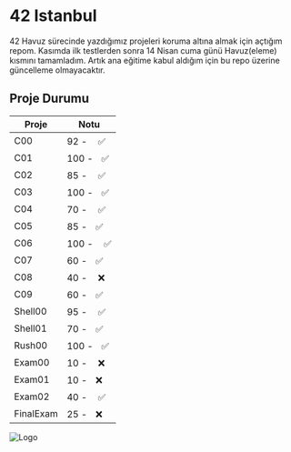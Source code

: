 
# 42 Istanbul

42 Havuz sürecinde yazdığımız projeleri koruma altına almak için açtığım repom. Kasımda ilk testlerden sonra 14 Nisan cuma günü Havuz(eleme) kısmını tamamladım.
Artık ana eğitime kabul aldığım için bu repo üzerine güncelleme olmayacaktır.


## Proje Durumu

| Proje             | Notu                                                                |
| ----------------- | ------------------------------------------------------------------ |
| C00 | 92 - ㅤ✅ |
| C01 | 100 -ㅤ✅ |
| C02 | 85 -ㅤ ✅ |
| C03 | 100 -ㅤ✅ | 
| C04 | 70 - ㅤ✅ |
| C05 | 85 -ㅤ✅ |
| C06 | 100 -ㅤ ✅ |
| C07 | 60 -ㅤ✅ | 
| C08 | 40 - ㅤ❌ |
| C09 | 60 -ㅤ✅ |
| Shell00 | 95 -ㅤ ✅ |
| Shell01 | 70 -ㅤ✅ | 
| Rush00 | 100 -ㅤ✅ |
| Exam00 | 10 -ㅤ ❌ |
| Exam01 | 10 -ㅤ❌ | 
| Exam02 | 40 -ㅤ ✅ |
| FinalExam | 25 -ㅤ❌ | 

![Logo](https://imgur.com/FSpAvsG.png)
